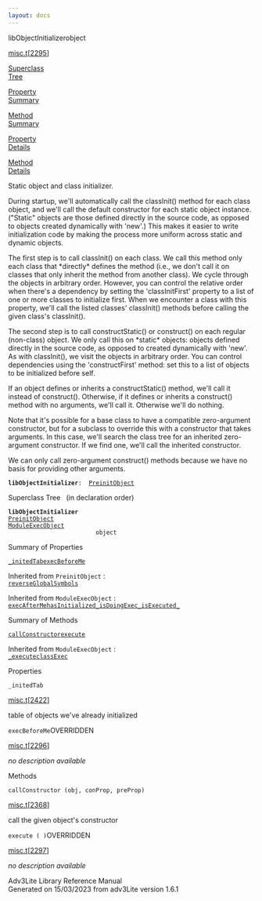 ```yaml
---
layout: docs
---
```

<span class="title">libObjectInitializer</span><span class="type">object</span>

[misc.t](../file/misc.t.html)\[[2295](../source/misc.t.html#2295)\]

[Superclass  
Tree](#_SuperClassTree_)

[Property  
Summary](#_PropSummary_)

[Method  
Summary](#_MethodSummary_)

[Property  
Details](#_Properties_)

[Method  
Details](#_Methods_)

<div class="fdesc">

Static object and class initializer.

During startup, we'll automatically call the classInit() method for each
class object, and we'll call the default constructor for each static
object instance. ("Static" objects are those defined directly in the
source code, as opposed to objects created dynamically with 'new'.) This
makes it easier to write initialization code by making the process more
uniform across static and dynamic objects.

The first step is to call classInit() on each class. We call this method
only each class that \*directly\* defines the method (i.e., we don't
call it on classes that only inherit the method from another class). We
cycle through the objects in arbitrary order. However, you can control
the relative order when there's a dependency by setting the
'classInitFirst' property to a list of one or more classes to initialize
first. When we encounter a class with this property, we'll call the
listed classes' classInit() methods before calling the given class's
classInit().

The second step is to call constructStatic() or construct() on each
regular (non-class) object. We only call this on \*static\* objects:
objects defined directly in the source code, as opposed to created
dynamically with 'new'. As with classInit(), we visit the objects in
arbitrary order. You can control dependencies using the 'constructFirst'
method: set this to a list of objects to be initialized before self.

If an object defines or inherits a constructStatic() method, we'll call
it instead of construct(). Otherwise, if it defines or inherits a
construct() method with no arguments, we'll call it. Otherwise we'll do
nothing.

Note that it's possible for a base class to have a compatible
zero-argument constructor, but for a subclass to override this with a
constructor that takes arguments. In this case, we'll search the class
tree for an inherited zero-argument constructor. If we find one, we'll
call the inherited constructor.

We can only call zero-argument construct() methods because we have no
basis for providing other arguments.

**`libObjectInitializer`**` :   `[`PreinitObject`](../object/PreinitObject.html)

</div>

<span id="_SuperClassTree_"></span>

<div class="mjhd">

<span class="hdln">Superclass Tree</span>   (in declaration order)

</div>

**`libObjectInitializer`**  
[`PreinitObject`](../object/PreinitObject.html)  
[`ModuleExecObject`](../object/ModuleExecObject.html)  
`                         object`  
<span id="_PropSummary_"></span>

<div class="mjhd">

<span class="hdln">Summary of Properties</span>  

</div>

[`_initedTab`](#_initedTab)[`execBeforeMe`](#execBeforeMe)

Inherited from `PreinitObject` :  
[`reverseGlobalSymbols`](../object/PreinitObject.html#reverseGlobalSymbols)

Inherited from `ModuleExecObject` :  
[`execAfterMe`](../object/ModuleExecObject.html#execAfterMe)[`hasInitialized_`](../object/ModuleExecObject.html#hasInitialized_)[`isDoingExec_`](../object/ModuleExecObject.html#isDoingExec_)[`isExecuted_`](../object/ModuleExecObject.html#isExecuted_)

<span id="_MethodSummary_"></span>

<div class="mjhd">

<span class="hdln">Summary of Methods</span>  

</div>

[`callConstructor`](#callConstructor)[`execute`](#execute)



Inherited from `ModuleExecObject` :  
[`_execute`](../object/ModuleExecObject.html#_execute)[`classExec`](../object/ModuleExecObject.html#classExec)

<span id="_Properties_"></span>

<div class="mjhd">

<span class="hdln">Properties</span>  

</div>

<span id="_initedTab"></span>

`_initedTab`

[misc.t](../file/misc.t.html)\[[2422](../source/misc.t.html#2422)\]

<div class="desc">

table of objects we've already initialized

</div>

<span id="execBeforeMe"></span>

`execBeforeMe`<span class="rem">OVERRIDDEN</span>

[misc.t](../file/misc.t.html)\[[2296](../source/misc.t.html#2296)\]

<div class="desc">

*no description available*

</div>

<span id="_Methods_"></span>

<div class="mjhd">

<span class="hdln">Methods</span>  

</div>

<span id="callConstructor"></span>

`callConstructor (obj, conProp, preProp)`

[misc.t](../file/misc.t.html)\[[2368](../source/misc.t.html#2368)\]

<div class="desc">

call the given object's constructor

</div>

<span id="execute"></span>

`execute ( )`<span class="rem">OVERRIDDEN</span>

[misc.t](../file/misc.t.html)\[[2297](../source/misc.t.html#2297)\]

<div class="desc">

*no description available*

</div>

<div class="ftr">

Adv3Lite Library Reference Manual  
Generated on 15/03/2023 from adv3Lite version 1.6.1

</div>
